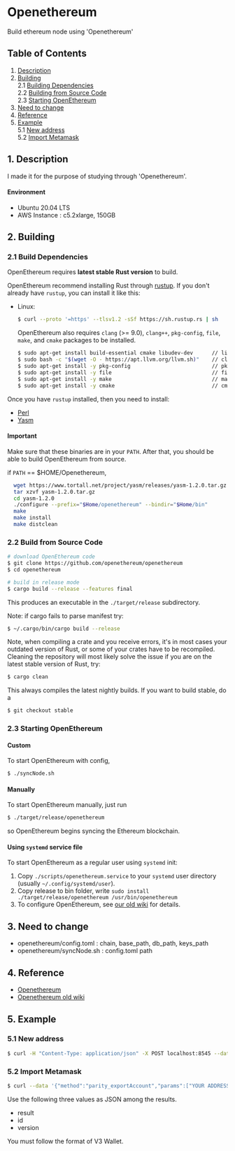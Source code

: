 # Openethereum

Build ethereum node using 'Openethereum'

## Table of Contents
1. [Description](#chapter-001)
2. [Building](#chapter-002)<br>
  2.1 [Building Dependencies](#chapter-0021)<br>
  2.2 [Building from Source Code](#chapter-0022)<br>
  2.3 [Starting OpenEthereum](#chapter-0023)
3. [Need to change](#chapter-003)
4. [Reference](#chapter-004)
5. [Example](#chapter-005)<br>
  5.1 [New address](#chapter-0051)<br>
  5.2 [Import Metamask](#chapter-0052)

## 1. Description <a id="chapter-001"></a>

I made it for the purpose of studying through 'Openethereum'.

#### Environment
- Ubuntu 20.04 LTS
- AWS Instance : c5.2xlarge, 150GB

## 2. Building <a id="chapter-002"></a>

### 2.1 Build Dependencies <a id="chapter-0021"></a>

OpenEthereum requires **latest stable Rust version** to build.

OpenEthereum recommend installing Rust through [rustup](https://www.rustup.rs/). 
If you don't already have `rustup`, you can install it like this:

- Linux:
  ```bash
  $ curl --proto '=https' --tlsv1.2 -sSf https://sh.rustup.rs | sh
  ```

  OpenEthereum also requires `clang` (>= 9.0), `clang++`, `pkg-config`, `file`, `make`, and `cmake` packages to be installed.
  ```bash
  $ sudo apt-get install build-essential cmake libudev-dev      // libudev
  $ sudo bash -c "$(wget -O - https://apt.llvm.org/llvm.sh)"    // clang
  $ sudo apt-get install -y pkg-config                          // pkg-config
  $ sudo apt-get install -y file                                // file
  $ sudo apt-get install -y make                                // make
  $ sudo apt-get install -y cmake                               // cmake
  ```

Once you have `rustup` installed, then you need to install:
* [Perl](https://www.perl.org)
* [Yasm](https://yasm.tortall.net)

#### Important
Make sure that these binaries are in your `PATH`. After that, you should be able to build OpenEthereum from source.

if `PATH` == $HOME/Openethereum,
```bash  
  wget https://www.tortall.net/project/yasm/releases/yasm-1.2.0.tar.gz
  tar xzvf yasm-1.2.0.tar.gz
  cd yasm-1.2.0
  ./configure --prefix="$Home/openethereum" --bindir="$Home/bin"
  make
  make install
  make distclean
```

### 2.2 Build from Source Code <a id="chapter-0022"></a>

```bash
# download OpenEthereum code
$ git clone https://github.com/openethereum/openethereum
$ cd openethereum

# build in release mode
$ cargo build --release --features final
```

This produces an executable in the `./target/release` subdirectory.

Note: if cargo fails to parse manifest try:

```bash
$ ~/.cargo/bin/cargo build --release
```

Note, when compiling a crate and you receive errors, it's in most cases your outdated version of Rust, or some of your crates have to be recompiled. Cleaning the repository will most likely solve the issue if you are on the latest stable version of Rust, try:

```bash
$ cargo clean
```

This always compiles the latest nightly builds. If you want to build stable, do a

```bash
$ git checkout stable
```

### 2.3 Starting OpenEthereum <a id="chapter-0023"></a>

#### Custom
To start OpenEthereum with config,
```bash
$ ./syncNode.sh
```

#### Manually

To start OpenEthereum manually, just run

```bash
$ ./target/release/openethereum
```

so OpenEthereum begins syncing the Ethereum blockchain.

#### Using `systemd` service file

To start OpenEthereum as a regular user using `systemd` init:

1. Copy `./scripts/openethereum.service` to your
`systemd` user directory (usually `~/.config/systemd/user`).
2. Copy release to bin folder, write `sudo install ./target/release/openethereum /usr/bin/openethereum`
3. To configure OpenEthereum, see [our old wiki](https://openethereum.github.io/wiki/index) for details.

## 3. Need to change <a id="chapter-003"></a>

- openethereum/config.toml : chain, base_path, db_path, keys_path
- openethereum/syncNode.sh : config.toml path

## 4. Reference <a id="chapter-004"></a>

- [Openethereum](https://github.com/openethereum/openethereum)
- [Openethereum old wiki](https://openethereum.github.io/wiki/index)

## 5. Example <a id="chapter-005"></a>

### 5.1 New address <a id="chapter-0051"></a>
```bash
$ curl -H "Content-Type: application/json" -X POST localhost:8545 --data '{"method":"personal_newAccount","params":["YOURPASSWORD"],"id":1,"jsonrpc":"2.0"}'
```

### 5.2 Import Metamask <a id="chapter-0052"></a>
```bash
$ curl --data '{"method":"parity_exportAccount","params":["YOUR ADDRESS","YOUR PASSWORD"],"id":1,"jsonrpc":"2.0"}' -H "Content-Type: application/json" -X POST localhost:8545
```

Use the following three values as JSON among the results.
- result
- id
- version

You must follow the format of V3 Wallet.
